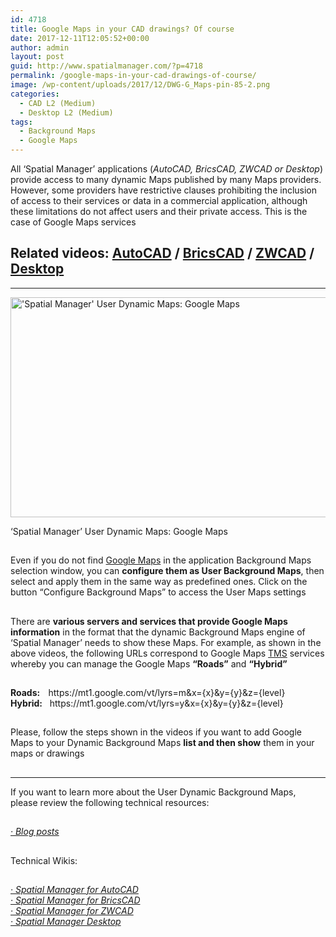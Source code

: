 ```yaml
---
id: 4718
title: Google Maps in your CAD drawings? Of course
date: 2017-12-11T12:05:52+00:00
author: admin
layout: post
guid: http://www.spatialmanager.com/?p=4718
permalink: /google-maps-in-your-cad-drawings-of-course/
image: /wp-content/uploads/2017/12/DWG-G_Maps-pin-85-2.png
categories:
  - CAD L2 (Medium)
  - Desktop L2 (Medium)
tags:
  - Background Maps
  - Google Maps
---
```

<p>
  All &#8216;Spatial Manager&#8217; applications (<em>AutoCAD, BricsCAD, ZWCAD or Desktop</em>) provide access to many dynamic Maps published by many Maps providers. However, some providers have restrictive clauses prohibiting the inclusion of access to their services or data in a commercial application, although these limitations do not affect users and their private access. This is the case of Google Maps services<!--more-->
</p>

<h2>
  Related videos: <a href="https://youtu.be/icHJyAk_TmA?rel=0" target="_blank" rel="nofollow"><span>AutoCAD</span></a> / <a href="https://youtu.be/i8sBqos80uw?rel=0" target="_blank" rel="nofollow"><span>BricsCAD</span></a> / <a href="https://youtu.be/Vea2cnDbS4s?rel=0" target="_blank" rel="nofollow"><span>ZWCAD</span></a> / <span><a href="https://youtu.be/tKlG0U9gMic" target="_blank" rel="nofollow">Desktop</a></span>
</h2>

* * *

<div>
  <a href="http://www.spatialmanager.com/wp-content/uploads/2017/12/SPM-User-Maps-Google-Maps.png" target="_blank" rel="nofollow"><img src="http://www.spatialmanager.com/wp-content/uploads/2017/12/SPM-User-Maps-Google-Maps-1024x576.png" alt="'Spatial Manager' User Dynamic Maps: Google Maps" width="625" height="352" srcset="http://www.spatialmanager.com/wp-content/uploads/2017/12/SPM-User-Maps-Google-Maps-1024x576.png 1024w, http://www.spatialmanager.com/wp-content/uploads/2017/12/SPM-User-Maps-Google-Maps-300x169.png 300w, http://www.spatialmanager.com/wp-content/uploads/2017/12/SPM-User-Maps-Google-Maps-768x432.png 768w, http://www.spatialmanager.com/wp-content/uploads/2017/12/SPM-User-Maps-Google-Maps-624x351.png 624w, http://www.spatialmanager.com/wp-content/uploads/2017/12/SPM-User-Maps-Google-Maps.png 1280w" sizes="(max-width: 625px) 100vw, 625px" /></a>
  
  <p>
    &#8216;Spatial Manager&#8217; User Dynamic Maps: Google Maps
  </p>
</div>

<h2>
</h2>

Even if you do not find <a href="https://en.wikipedia.org/wiki/Google_Maps" target="_blank" rel="nofollow">Google Maps</a> in the application Background Maps selection window, you can **configure them as User Background Maps**, then select and apply them in the same way as predefined ones. Click on the button &#8220;Configure Background Maps&#8221; to access the User Maps settings

## 

There are **various servers and services that provide Google Maps information** in the format that the dynamic Background Maps engine of &#8216;Spatial Manager&#8217; needs to show these Maps. For example, as shown in the above videos, the following URLs correspond to Google Maps <a href="https://en.wikipedia.org/wiki/Tile_Map_Service" target="_blank" rel="nofollow">TMS</a> services whereby you can manage the Google Maps **&#8220;Roads&#8221;** and **&#8220;Hybrid&#8221;**

## 

<div>
  <strong>Roads:    </strong>https://mt1.google.com/vt/lyrs=m&x={x}&y={y}&z={level}
</div>

<div>
</div>

<div>
  <strong>Hybrid:</strong>   https://mt1.google.com/vt/lyrs=y&x={x}&y={y}&z={level}
</div>

<div>
</div>

## 

Please, follow the steps shown in the videos if you want to add Google Maps to your Dynamic Background Maps **list and then show** them in your maps or drawings

## 

* * *

<p>
  If you want to learn more about the User Dynamic Background Maps, please review the following technical resources:
</p>

<h2>
</h2>

<span><em><a href="http://www.spatialmanager.com/tag/background-maps/" target="_blank" rel="nofollow">· Blog posts</a></em></span>

## 

Technical Wikis:

## 

<p>
  <em><a href="http://wiki.spatialmanager.com/index.php/Spatial_Manager%E2%84%A2_for_AutoCAD_-_FAQs:_Background_Maps_(%22Standard%22_and_%22Professional%22_editions_only)#Can_I_configure_my_own_Web_Map_Services.3F" target="_blank" rel="nofollow">· Spatial Manager for AutoCAD</a></em><br /> <a href="http://wiki.spatialmanager.com/index.php/Spatial_Manager%E2%84%A2_for_BricsCAD_-_FAQs:_Background_Maps_(%22Standard%22_and_%22Professional%22_editions_only)#Can_I_configure_my_own_Web_Map_Services.3F" target="_blank" rel="nofollow"><em>· Spatial Manager for BricsCAD<br /> </em></a><em><a href="http://wiki.spatialmanager.com/index.php/Spatial_Manager%E2%84%A2_for_ZWCAD_-_FAQs:_Background_Maps_(%22Standard%22_and_%22Professional%22_editions_only)#Can_I_configure_my_own_Web_Map_Services.3F" target="_blank" rel="nofollow">· Spatial Manager for ZWCAD<br /> </a><a href="http://wiki.spatialmanager.com/index.php/Spatial_Manager_Desktop%E2%84%A2_-_FAQs:_Background_Maps#Can_I_configure_my_own_Web_Map_Services.3F" target="_blank" rel="nofollow">· Spatial Manager Desktop</a></em>
</p>